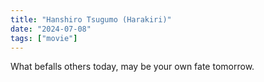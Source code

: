 ```yaml
---
title: "Hanshiro Tsugumo (Harakiri)"
date: "2024-07-08"
tags: ["movie"]
---
```


What befalls others today, may be your own fate tomorrow.
